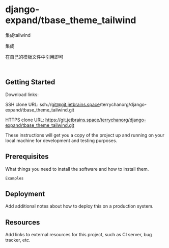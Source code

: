 # django-expand/tbase_theme_tailwind

集成tailwind

集成

在自己的模板文件中引用即可

```


```


## Getting Started

Download links:

SSH clone URL: ssh://git@git.jetbrains.space/terrychanorg/django-expand/tbase_theme_tailwind.git

HTTPS clone URL: https://git.jetbrains.space/terrychanorg/django-expand/tbase_theme_tailwind.git



These instructions will get you a copy of the project up and running on your local machine for development and testing purposes.

## Prerequisites

What things you need to install the software and how to install them.

```
Examples
```

## Deployment

Add additional notes about how to deploy this on a production system.

## Resources

Add links to external resources for this project, such as CI server, bug tracker, etc.
